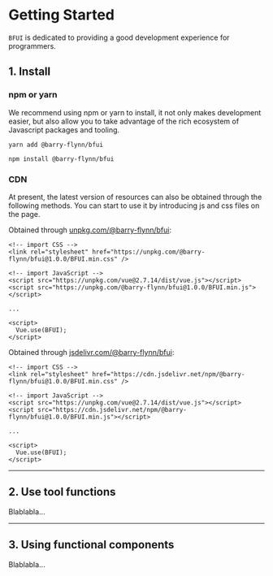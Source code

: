 # Getting Started

`BFUI` is dedicated to providing a good development experience for programmers. 

## 1. Install

### npm or yarn

We recommend using npm or yarn to install, it not only makes development easier, but also allow you to take advantage of the rich ecosystem of Javascript packages and tooling.

<CodeGroup>
  <CodeGroupItem title="YARN">

```bash:no-line-numbers
yarn add @barry-flynn/bfui
```

  </CodeGroupItem>

  <CodeGroupItem title="NPM" active>

```bash:no-line-numbers
npm install @barry-flynn/bfui
```

  </CodeGroupItem>
</CodeGroup>

### CDN

At present, the latest version of resources can also be obtained through the following methods. You can start to use it by introducing js and css files on the page.

Obtained through [unpkg.com/@barry-flynn/bfui](https://unpkg.com/browse/@barry-flynn/bfui@1.0.0/):

```html:no-line-numbers
<!-- import CSS -->
<link rel="stylesheet" href="https://unpkg.com/@barry-flynn/bfui@1.0.0/BFUI.min.css" />

<!-- import JavaScript -->
<script src="https://unpkg.com/vue@2.7.14/dist/vue.js"></script>
<script src="https://unpkg.com/@barry-flynn/bfui@1.0.0/BFUI.min.js"></script>

...

<script>
  Vue.use(BFUI);
</script>
```

Obtained through [jsdelivr.com/@barry-flynn/bfui](https://cdn.jsdelivr.net/npm/@barry-flynn/bfui/):

```html:no-line-numbers
<!-- import CSS -->
<link rel="stylesheet" href="https://cdn.jsdelivr.net/npm/@barry-flynn/bfui@1.0.0/BFUI.min.css" />

<!-- import JavaScript -->
<script src="https://unpkg.com/vue@2.7.14/dist/vue.js"></script>
<script src="https://cdn.jsdelivr.net/npm/@barry-flynn/bfui@1.0.0/BFUI.min.js"></script>

...

<script>
  Vue.use(BFUI);
</script>
```


---

## 2. Use tool functions

Blablabla...

---

## 3. Using functional components

Blablabla...
